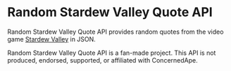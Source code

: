 # Random Stardew Valley Quote API
Random Stardew Valley Quote API provides random quotes from the video game [Stardew Valley](https://www.stardewvalley.net/) in JSON.

Random Stardew Valley Quote API is a fan-made project. This API is not produced, endorsed, supported, or affiliated with ConcernedApe.
